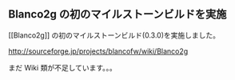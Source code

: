 ##  Blanco2g の初のマイルストーンビルドを実施

[[Blanco2g]] の初のマイルストーンビルド(0.3.0)を実施しました。

http://sourceforge.jp/projects/blancofw/wiki/Blanco2g

まだ Wiki 類が不足しています。。。
